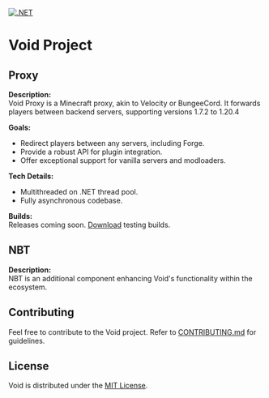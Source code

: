 [![.NET](https://github.com/caunt/Void/actions/workflows/dotnet.yml/badge.svg)](https://github.com/caunt/Void/actions/workflows/dotnet.yml)

# Void Project

## Proxy

**Description:**  
Void Proxy is a Minecraft proxy, akin to Velocity or BungeeCord. It forwards players between backend servers, supporting versions 1.7.2 to 1.20.4

**Goals:**  
- Redirect players between any servers, including Forge.
- Provide a robust API for plugin integration.
- Offer exceptional support for vanilla servers and modloaders.

**Tech Details:**  
- Multithreaded on .NET thread pool.
- Fully asynchronous codebase.

**Builds:**  
Releases coming soon. [Download](https://github.com/caunt/Void/releases) testing builds.

## NBT

**Description:**  
NBT is an additional component enhancing Void's functionality within the ecosystem.

## Contributing

Feel free to contribute to the Void project. Refer to [CONTRIBUTING.md](CONTRIBUTING.md) for guidelines.

## License

Void is distributed under the [MIT License](LICENSE).
